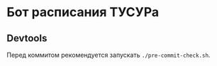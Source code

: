 # Бот расписания ТУСУРа

## Devtools

Перед коммитом рекомендуется запускать `./pre-commit-check.sh`.
